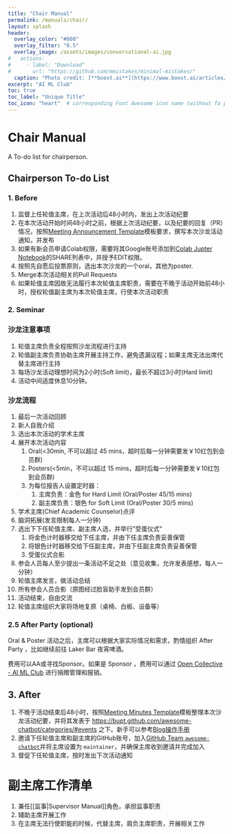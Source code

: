 ```yaml
---
title: "Chair Manual"
permalink: /manuals/chair/
layout: splash
header:
  overlay_color: "#000"
  overlay_filter: "0.5"
  overlay_image: /assets/images/conversational-ai.jpg
#   actions:
#     - label: "Download"
#       url: "https://github.com/mmistakes/minimal-mistakes/"
  caption: "Photo credit: [**boost.ai**](https://www.boost.ai/articles/2018/10/17/six-ways-conversational-ai-will-enhance-your-company)"
excerpt: "AI ML Club"
toc: true
toc_label: "Unique Title"
toc_icon: "heart"  # corresponding Font Awesome icon name (without fa prefix)
---
```


# Chair Manual

A To-do list for chairperson.

## Chairperson To-do List

### 1. Before

1. 监督上任轮值主席，在上次活动后48小时内，发出上次活动纪要
1. 在本次活动开始时间48小时之前，根据上次活动纪要，以及纪要的回复（PR）情况，按照[Meeting Announcement Template](https://github.com/BUPT/awesome-chatbot/wiki/Meeting-Announcement-Template)模板要求，撰写本次沙龙活动通知，并发布
1. 如果有新会员申请Colab权限，需要将其Google账号添加到[Colab Jupter Notebook](https://colab.research.google.com/drive/1AO3bwIgzfy63ty8OSSgUPRG1PIii3oo_)的SHARE列表中，并授予EDIT权限。
1. 按照先自愿后投票原则，选出本次沙龙的一个oral，其他为poster.
1. Merge本次活动相关的Pull Requests
1. 如果轮值主席因故无法履行本次轮值主席职责，需要在不晚于活动开始前48小时，授权轮值副主席为本次轮值主席，行使本次活动职责

### 2. Seminar

### 沙龙注意事项

1. 轮值主席负责全程按照沙龙流程进行主持
1. 轮值副主席负责协助主席开展主持工作，避免遗漏议程；如果主席无法出席代替主席进行主持
1. 每场沙龙活动理想时间为2小时(Soft limit)，最长不超过3小时(Hard limit)
1. 活动中间适度休息10分钟。

### 沙龙流程

1. 最后一次活动回顾
1. 新人自我介绍
1. 选出本次活动的学术主席
1. 展开本次活动内容
    1. Oral(<30min, 不可以超过 45 mins，超时后每一分钟需要发￥10红包到会员群)
    1. Posters(<5min，不可以超过 15 mins，超时后每一分钟需要发￥10红包到会员群)
    1. 为每位报告人设置定时器：
        1. 主席负责：金色 for Hard Limit (Oral/Poster 45/15 mins)
        1. 副主席负责：银色 for Soft Limit (Oral/Poster 30/5 mins)
1. 学术主席(Chief Academic Counselor)点评
1. 脑洞拓展(发言限制每人一分钟)
1. 选出下下任轮值主席、副主席人选，并举行”受蛋仪式“
    1. 将金色计时器移交给下任主席，并由下任主席负责妥善保管
    1. 将银色计时器移交给下任副主席，并由下任副主席负责妥善保管
    1. 受蛋仪式合影
1. 参会人员每人至少提出一条活动不足之处（意见收集，允许发表感想，每人一分钟）
1. 轮值主席发言，做活动总结
1. 所有参会人员合影（原图经过脸盲助手发到会员群）
1. 活动结束，自由交流
1. 轮值主席组织大家将场地复原（桌椅、白板、设备等）

### 2.5 After Party (optional)

Oral & Poster 活动之后，主席可以根据大家实际情况和需求，酌情组织 After Party ，比如继续前往 Laker Bar 夜宵啤酒。

费用可以AA或寻找Sponsor。如果是 Sponsor ，费用可以通过 [Open Collective - AI ML Club](https://opencollective.com/ai-ml-club) 进行捐赠管理和报销。

## 3. After

1. 不晚于活动结束后48小时，按照[Meeting Minutes Template](https://github.com/BUPT/awesome-chatbot/wiki/Meeting-Minutes-Template)模板整理本次沙龙活动纪要，并将其发表于 <https://bupt.github.com/awesome-chatbot/categories/#events> 之下。新手可以参考[Blog操作手册](https://github.com/BUPT/awesome-chatbot/wiki/Blog-Post-Manual)
1. 邀请下任轮值主席和副主席的GitHub账号，加入[GitHub Team `awesome-chatbot`](https://github.com/orgs/BUPT/teams/awesome-chatbot/members)并将主席设置为 `maintainer`，并确保主席收到邀请并完成加入
1. 督促下任轮值主席，按时发出下次活动通知

# 副主席工作清单

1. 兼任[[监事|Supervisor Manual]]角色，承担监事职责
1. 辅助主席开展工作
1. 在主席无法行使职能的时候，代替主席，肩负主席职责，开展相关工作